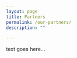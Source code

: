 ```yaml
---
layout: page
title: Partners
permalink: /our-partners/
description: ""

---
```



text goes here...
